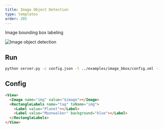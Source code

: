 ```yaml
---
title: Image Object Detection
type: templates
order: 205
---
```


Image bounding box labeling

![Image object detection](https://user.fm/files/v2-04a15361580d038bd9392a225e2569e4/Screen%20Shot%202019-08-01%20at%2011.38.16%20PM.png "Image BBox")

## Run

```bash
python server.py -c config.json -l ../examples/image_bbox/config.xml -i ../examples/image_bbox/tasks.json -o output
```

## Config 

```html
<View>
  <Image name="img" value="$image"></Image>
  <RectangleLabels name="tag" toName="img">
    <Label value="Planet"></Label>
    <Label value="Moonwalker" background="blue"></Label>
  </RectangleLabels>
</View>
```
